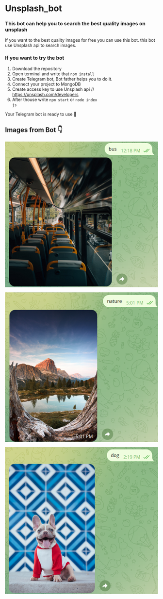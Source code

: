 # Unsplash_bot
### This bot can help you to search the best quality images on unsplash

If you want to the best quality images for free you can use this bot.
this bot use Unsplash api to search images.

### If you want to try the bot 
1. Download the repository
2. Open terminal and write that <code>npm install</code>
3. Create Telegram bot, Bot father helps you to do it.
4. Connect your project to MongoDB
5. Create access key to use Unsplash api  // https://unsplash.com/developers
3. After thouse write <code>npm start</code> or  <code>node index js</code>

Your Telegram bot is ready to use 🎉

## Images from Bot 👇

<img src="https://github.com/ZuxriddinSaidaxmadoof/unsplash_bot/blob/main/images/bot1.png"></img>

<img src="https://github.com/ZuxriddinSaidaxmadoof/unsplash_bot/blob/main/images/Screenshot%202023-12-01%20143924.png"></img>

<img src="https://github.com/ZuxriddinSaidaxmadoof/unsplash_bot/blob/main/images/Screenshot%202023-12-01%20143817.png"></img>


